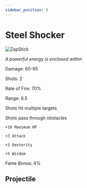 ```yaml
---
sidebar_position: 8
---
```


# Steel Shocker

![ZapStick](http://i.imgur.com/FChHlXd.png)

<i>A powerful energy is enclosed within</i>

Damage: 60-95

Shots: 2

Rate of Fire: 70% 

Range: 6.5

Shots hit multiple targets

Shots pass through obstacles

    +10 Maximum HP
    
    +3 Attack
    
    +3 Dexterity
    
    +5 Wisdom

Fame Bonus: 4%

## Projectile

